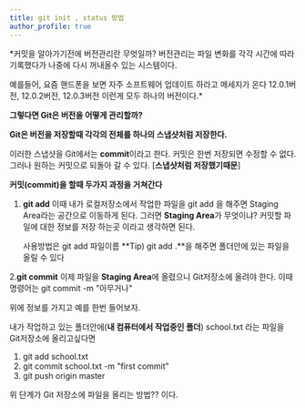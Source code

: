 ```yaml
---
title: git init , status 방법
author_profile: true
---
```


*커밋을 알아가기전에 버전관리란 무엇일까? 버전관리는 파일 변화를 각각 시간에 따라 기록했다가 나중에 다시 꺼내올수 있는 시스템이다. 

예를들어, 요즘 핸드폰을 보면 자주 소프트웨어 업데이트 하라고 메세지가 온다 12.0.1버전, 12.0.2버전, 12.0.3버전 이런게  모두 하나의 버전이다.*

**그렇다면 Git은 버전을 어떻게 관리할까?**

**Git은 버전을 저장할때 각각의 전체를 하나의 스냅샷처럼 저장한다.** 

이러한 스냅샷을  Git에서는 **commit**이라고 한다. 커밋은 한번 저장되면 수정할 수 없다. 그러나 원하는 커밋으로 되돌아 갈 수 있다. [**스냅샷처럼 저장했기때문**]


**커밋(commit)을 할때 두가지 과정을 거쳐간다**
1. **git add**
   이때 내가 로컬저장소에서 작업한 파일을 git add 을 해주면 Staging Area라는 공간으로 이동하게 된다.
   그러면 **Staging Area**가 무엇이냐? 커밋할 파일에 대한 정보를 저장 하는곳 이라고 생각하면 된다.
   
   사용방법은 git add 파일이름 
   **Tip) git add .**을 해주면 폴더안에 있는 파일을 올릴 수 있다 

2.**git commit**
   이제 파일을 **Staging Area**에 올렸으니 Git저장소에 올려야 한다. 이때 명령어는 git commit -m "아무거나"


위에 정보를 가지고 예를 한번 들어보자.

내가 작업하고 있는 폴더안에(**내 컴퓨터에서 작업중인 폴더**) school.txt 라는 파일을 Git저장소에 올리고싶다면

1. git add school.txt
2. git commit school.txt -m "first commit"
3. git push origin master

위 단계가 Git 저장소에 파일을 올리는 방법?? 이다.
